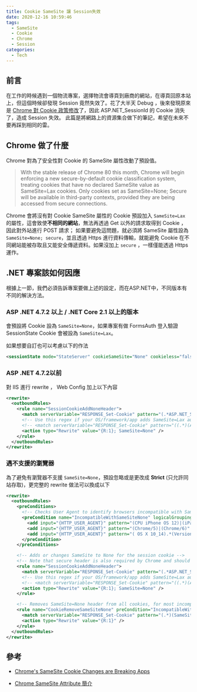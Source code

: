 ```yaml
---
title: Cookie SameSite 讓 Session失效
date: 2020-12-16 10:59:46
tags:
  - SameSite
  - Cookie
  - Chrome
  - Session
categories:
  - Tech
---
```


## 前言
在工作的時候遇到一個物流專案，選擇物流會導頁到廠商的網站，在導頁回原本站上，但這個時候卻發現 Session 竟然失效了。花了大半天 Debug ，後來發現原來是 [Chrome 對 Cookie 政策修改](https://blog.chromium.org/2020/02/samesite-cookie-changes-in-february.html)了，因此 ASP.NET_SessionId 的 Cookie 消失了，造成 Session 失效。
此篇是將網路上的資源集合做下的筆記，希望在未來不要再踩到相同的雷。

## Chrome 做了什麼
Chrome 對為了安全性對 Cookie 的 SameSite 屬性改動了預設值。

>With the stable release of Chrome 80 this month, Chrome will begin enforcing a new secure-by-default cookie classification system, treating cookies that have no declared SameSite value as  SameSite=Lax cookies. Only cookies set as SameSite=None; Secure will be available in third-party contexts, provided they are being accessed from secure connections.

Chrome 會將沒有對 Cookie SameSite 屬性的 Cookie 預設加入 `SameSite=Lax` 的屬性，這會致使**不相同的網站**，無法再透過 Get 以外的請求取得到 Cookie ，因此對外站進行 POST 請求；
如果要避免這問題，就必須將 SameSite 屬性設為 `SameSite=None; secure`，並且透過 Https 進行資料傳輸，就能避免 Cookie 在不同網站能被存取且又能安全傳遞資料。如果沒加上 `secure` ，一樣僅能透過 Https 運作。

## .NET 專案該如何因應
根據上一節，我們必須告訴專案要做上述的設定，而在ASP.NET中，不同版本有不同的解決方法。
### ASP .NET 4.7.2 以上 / .NET Core 2.1 以上的版本
會預設將 Cookie 設為  `SameSite=None`，如果專案有做 FormsAuth 登入驗證 SessionState Cookie 會被設為 `SameSite=Lax`。

如果想要自訂也可以考慮以下的作法
```xml
<sessionState mode="StateServer" cookieSameSite="None" cookieless="false" timeout="20" />
```
### ASP .NET 4.7.2以前
對 IIS 進行 rewrite ， Web Config 加上以下內容

```xml
<rewrite>
  <outboundRules>
    <rule name="SessionCookieAddNoneHeader">
      <match serverVariable="RESPONSE_Set-Cookie" pattern="(.*ASP.NET_SessionId.*)" />
      <!-- Use this regex if your OS/framework/app adds SameSite=Lax automatically to the end of the cookie -->
      <!-- <match serverVariable="RESPONSE_Set-Cookie" pattern="((.*)(ASP.NET_SessionId)(=.*))(?=SameSite)" /> -->
      <action type="Rewrite" value="{R:1}; SameSite=None" />
    </rule>
  </outboundRules>
</rewrite>
```

### 遇不支援的瀏覽器
為了避免有瀏覽器不支援 `SameSite=None`，預設忽略或是更改成 **Strict** (只允許同站存取)，更完整的 rewrite 做法可以換成以下
```xml 
<rewrite>
  <outboundRules>
    <preConditions>
      <!-- Checks User Agent to identify browsers incompatible with SameSite=None -->
      <preCondition name="IncompatibleWithSameSiteNone" logicalGrouping="MatchAny">
        <add input="{HTTP_USER_AGENT}" pattern="(CPU iPhone OS 12)|(iPad; CPU OS 12)" />
        <add input="{HTTP_USER_AGENT}" pattern="(Chrome/5)|(Chrome/6)" />
        <add input="{HTTP_USER_AGENT}" pattern="( OS X 10_14).*(Version/).*((Safari)|(KHTML, like Gecko)$)" />
      </preCondition>
    </preConditions>

    <!-- Adds or changes SameSite to None for the session cookie -->
    <!-- Note that secure header is also required by Chrome and should not be added here -->
    <rule name="SessionCookieAddNoneHeader">
      <match serverVariable="RESPONSE_Set-Cookie" pattern="(.*ASP.NET_SessionId.*)" />
      <!-- Use this regex if your OS/framework/app adds SameSite=Lax automatically to the end of the cookie -->
      <!-- <match serverVariable="RESPONSE_Set-Cookie" pattern="((.*)(ASP.NET_SessionId)(=.*))(?=SameSite)" /> -->
      <action type="Rewrite" value="{R:1}; SameSite=None" />
    </rule>

    <!-- Removes SameSite=None header from all cookies, for most incompatible browsers -->
    <rule name="CookieRemoveSameSiteNone" preCondition="IncompatibleWithSameSiteNone">
      <match serverVariable="RESPONSE_Set-Cookie" pattern="(.*)(SameSite=None)" />
      <action type="Rewrite" value="{R:1}" />
    </rule>
  </outboundRules>
</rewrite>
```



## 參考
* [Chrome's SameSite Cookie Changes are Breaking Apps](https://www.coderfrontline.com/chromes-samesite-cookie-changes-are-breaking-apps/)

* [Chrome SameSite Attribute 簡介](https://medium.com/it-digital-%E4%BA%92%E8%81%AF%E7%B6%B2/%E4%BB%80%E9%BA%BC-samesite-cookies-policy-%E6%9B%B4%E6%96%B0%E4%BA%86-2b317e6cf6bb)